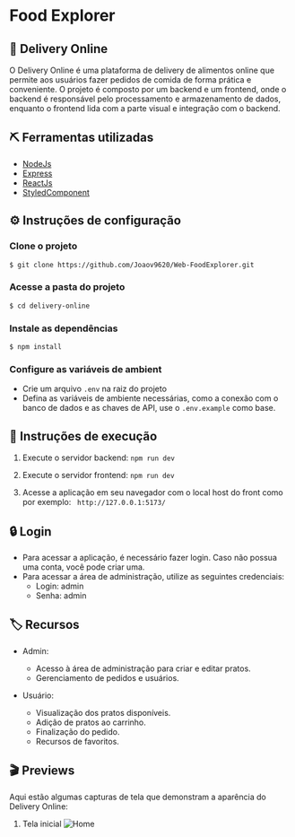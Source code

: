 <h1>
  Food Explorer
</h1>

## 🛒 Delivery Online 
O Delivery Online é uma plataforma de delivery de alimentos online que permite aos usuários fazer pedidos de comida de forma prática e conveniente. O projeto é composto por um backend e um frontend, onde o backend é responsável pelo processamento e armazenamento de dados, enquanto o frontend lida com a parte visual e integração com o backend.

## ⛏️ Ferramentas utilizadas
- [NodeJs](https://nodejs.org/en)
- [Express](https://expressjs.com/en/5x/api.html)
- [ReactJs](https://react.dev/)
- [StyledComponent](https://styled-components.com/)

## ⚙️ Instruções de configuração
### Clone o projeto
```
$ git clone https://github.com/Joaov9620/Web-FoodExplorer.git
```
### Acesse a pasta do projeto
```
$ cd delivery-online
```

### Instale as dependências
```
$ npm install
```

###  Configure as variáveis de ambient
- Crie um arquivo `.env` na raiz do projeto
- Defina as variáveis de ambiente necessárias, como a conexão com o banco de dados e as chaves de API, use o `.env.example` como base.

## 🔧 Instruções de execução
1.  Execute o servidor backend: `npm run dev`

2.  Execute o servidor frontend: `npm run dev`

3.  Acesse a aplicação em seu navegador com o local host do front como por exemplo:
` http://127.0.0.1:5173/`

## 🔒 Login

-   Para acessar a aplicação, é necessário fazer login. Caso não possua uma conta, você pode criar uma.
-   Para acessar a área de administração, utilize as seguintes credenciais:
    -   Login: admin
    -   Senha: admin

## 🏷️ Recursos

-   Admin:
    
    -   Acesso à área de administração para criar e editar pratos.
    -   Gerenciamento de pedidos e usuários.
-   Usuário:
    
    -   Visualização dos pratos disponíveis.
    -   Adição de pratos ao carrinho.
    -   Finalização do pedido.
    -   Recursos de favoritos.

## 🎬 Previews

Aqui estão algumas capturas de tela que demonstram a aparência do Delivery Online:

 1. Tela inicial
![Home]([caminho/para/o/gif.gif](https://imgur.com/a/uSoaKuz))
